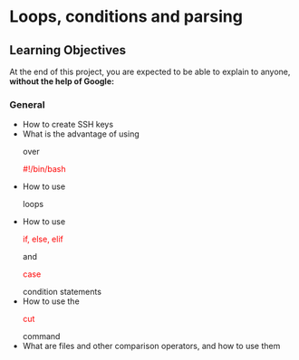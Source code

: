 <h1>Loops, conditions and parsing</h1>
<h2>Learning Objectives</h2>
<p>At the end of this project, you are expected to be able to explain to anyone, <strong>without the help of Google:</strong></p>
<h3>General</h3>
<ul>
<li>How to create SSH keys</li>
<li>What is the advantage of using <p style="color: red>"#!/usr/bin/env bash</p> over <p style="color: red">#!/bin/bash</p></li>
<li>How to use <p style="color: red>while, until</p> and <p style="color: red"for> loops</li>
<li>How to use <p style="color: red">if, else, elif</p> and <p style="color: red">case</p> condition statements</li>
<li>How to use the <p style="color: red">cut</p> command</li>
<li>What are files and other comparison operators, and how to use them</li>
</ul>
